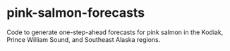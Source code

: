 # pink-salmon-forecasts

Code to generate one-step-ahead forecasts for pink salmon in the Kodiak, Prince William Sound, and Southeast Alaska regions. 